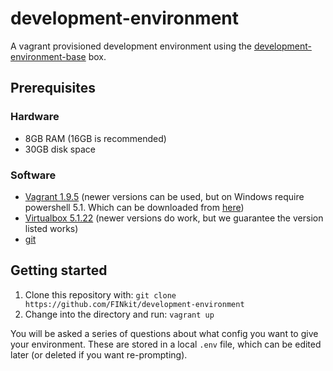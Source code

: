 # development-environment
A vagrant provisioned development environment using the [development-environment-base](https://github.com/FINkit/development-environment-base) box.

## Prerequisites
### Hardware
* 8GB RAM (16GB is recommended)
* 30GB disk space

### Software
* [Vagrant 1.9.5](https://releases.hashicorp.com/vagrant/1.9.5/) (newer versions can be used, but on Windows require powershell 5.1. Which can be downloaded from [here](https://www.microsoft.com/en-us/download/details.aspx?id=54616))
* [Virtualbox 5.1.22](https://www.virtualbox.org/wiki/Download_Old_Builds_5_1) (newer versions do work, but we guarantee the version listed works)
* [git](https://git-scm.com/book/en/v2/Getting-Started-Installing-Git)

## Getting started
1. Clone this repository with:
  ```git clone https://github.com/FINkit/development-environment```
2. Change into the directory and run:
  ```vagrant up```

You will be asked a series of questions about what config you want to give your environment. These are stored in a local `.env` file, which can be edited later (or deleted if you want re-prompting).
